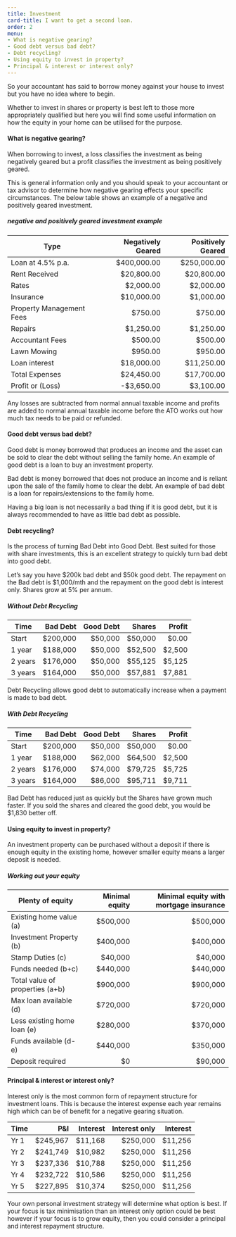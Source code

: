 ```yaml
---
title: Investment
card-title: I want to get a second loan.
order: 2
menu:
- What is negative gearing?
- Good debt versus bad debt?
- Debt recycling?
- Using equity to invest in property?
- Principal & interest or interest only?
---
```


So your accountant has said to borrow money against your house to invest but you have no idea where to begin.

Whether to invest in shares or property is best left to those more appropriately qualified but here you will find some useful information on how the equity in your home can be utilised for the purpose.

<h4 id="gearing">What is negative gearing?</h4>
When borrowing to invest, a loss classifies the investment as being negatively geared but a profit classifies the investment as being positively geared.

This is general information only and you should speak to your accountant or tax advisor to determine how negative gearing effects your specific circumstances.
The below table shows an example of a negative and positively geared investment.

##### negative and positively geared investment example

| Type                     | Negatively Geared | Positively Geared |
|--------------------------|------------------:|------------------:|
| Loan at 4.5% p.a.        | $400,000.00       | $250,000.00       |
| Rent Received            | $20,800.00        | $20,800.00        |
| Rates                    | $2,000.00         | $2,000.00         |
| Insurance                | $10,000.00        | $1,000.00         |
| Property Management Fees | $750.00           | $750.00           |
| Repairs                  | $1,250.00         | $1,250.00         |
| Accountant Fees          | $500.00           | $500.00           |
| Lawn Mowing              | $950.00           | $950.00           |
| Loan interest            | $18,000.00        | $11,250.00        |
| Total Expenses           | $24,450.00        | $17,700.00        |
| Profit or (Loss)         | -$3,650.00        | $3,100.00         |

Any losses are subtracted from normal annual taxable income and profits are added to normal annual taxable income before the ATO works out how much tax needs to be paid or refunded.

<h4 id="debt">Good debt versus bad debt?</h4>
Good debt is money borrowed that produces an income and the asset can be sold to clear the debt without selling the family home.
An example of good debt is a loan to buy an investment property.

Bad debt is money borrowed that does not produce an income and is reliant upon the sale of the family home to clear the debt.
An example of bad debt is a loan for repairs/extensions to the family home.

Having a big loan is not necessarily a bad thing if it is good debt, but it is always recommended to have as little bad debt as possible.

<h4 id="recycling">Debt recycling?</h4>
Is the process of turning Bad Debt into Good Debt.  Best suited for those with share investments, this is an excellent strategy to quickly turn bad debt into good debt.

Let’s say you have $200k bad debt and $50k good debt. The repayment on the Bad debt is $1,000/mth and the repayment on the good debt is interest only. Shares grow at 5% per annum.

##### Without Debt Recycling

| Time    | Bad Debt | Good Debt | Shares  | Profit |
|---------|---------:|----------:|--------:|-------:|
| Start   | $200,000 | $50,000   | $50,000 | $0.00  |
| 1 year  | $188,000 | $50,000   | $52,500 | $2,500 |
| 2 years | $176,000 | $50,000   | $55,125 | $5,125 |
| 3 years | $164,000 | $50,000   | $57,881 | $7,881 |

Debt Recycling allows good debt to automatically increase when a payment is made to bad debt.

##### With Debt Recycling

| Time    | Bad Debt | Good Debt | Shares  | Profit |
|---------|---------:|----------:|--------:|-------:|
| Start   | $200,000 | $50,000   | $50,000 | $0.00  |
| 1 year  | $188,000 | $62,000   | $64,500 | $2,500 |
| 2 years | $176,000 | $74,000   | $79,725 | $5,725 |
| 3 years | $164,000 | $86,000   | $95,711 | $9,711 |

Bad Debt has reduced just as quickly but the Shares have grown much faster.  If you sold the shares and cleared the good debt, you would be $1,830 better off.


<h4 id="equity">Using equity to invest in property?</h4>
An investment property can be purchased without a deposit if there is enough equity in the existing home, however smaller equity means a larger deposit is needed.

##### Working out your equity

| Plenty of equity | Minimal equity | Minimal equity with mortgage insurance |
|------------------|---------------:|---------------------------------------:|
| Existing home value (a) | $500,000 | $500,000 | $500,000 |
| Investment Property (b) | $400,000 | $400,000 | $400,000 |
| Stamp Duties (c) | $40,000 | $40,000 | $40,000 |
| Funds needed (b+c) | $440,000 | $440,000 | $440,000 |
| Total value of properties (a+b) | $900,000 | $900,000 | $900,000 |
| Max loan available (d) | $720,000 | $720,000  | $810,000 |
| Less existing home loan	(e) | $280,000 | $370,000 | $370,000 |
| Funds available (d-e) | $440,000 | $350,000 | $440,000 |
| Deposit required | $0 | $90,000 | $0 (funds needed – funds available) |

<h4 id="principal">Principal & interest or interest only?</h4>
Interest only is the most common form of repayment structure for investment loans.  This is because the interest expense each year remains high which can be of benefit for a negative gearing situation.

| Time | P&I      | Interest  | Interest only | Interest |
|------|---------:|----------:|--------------:|---------:|
| Yr 1 | $245,967 | $11,168   | $250,000      | $11,256  |
| Yr 2 | $241,749 | $10,982   | $250,000      | $11,256  |
| Yr 3 | $237,336 | $10,788   | $250,000      | $11,256  |
| Yr 4 | $232,722 | $10,586   | $250,000      | $11,256  |
| Yr 5 | $227,895 | $10,374   | $250,000      | $11,256  |

Your own personal investment strategy will determine what option is best.  If your focus is tax minimisation than an interest only option could be best however if your focus is to grow equity, then you could consider a principal and interest repayment structure.
